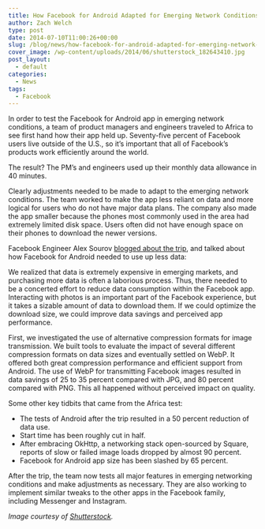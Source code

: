 ```yaml
---
title: How Facebook for Android Adapted for Emerging Network Conditions
author: Zach Welch
type: post
date: 2014-07-10T11:00:26+00:00
slug: /blog/news/how-facebook-for-android-adapted-for-emerging-network-conditions
cover_image: /wp-content/uploads/2014/06/shutterstock_182643410.jpg
post_layout:
  - default
categories:
  - News
tags:
  - Facebook
---
```


In order to test the Facebook for Android app in emerging network conditions, a team of product managers and engineers traveled to Africa to see first hand how their app held up. Seventy-five percent of Facebook users live outside of the U.S., so it’s important that all of Facebook’s products work efficiently around the world.

The result? The PM’s and engineers used up their monthly data allowance in 40 minutes.

Clearly adjustments needed to be made to adapt to the emerging network conditions. The team worked to make the app less reliant on data and more logical for users who do not have major data plans. The company also made the app smaller because the phones most commonly used in the area had extremely limited disk space. Users often did not have enough space on their phones to download the newer versions.

Facebook Engineer Alex Sourov [blogged about the trip][1], and talked about how Facebook for Android needed to use up less data:

We realized that data is extremely expensive in emerging markets, and purchasing more data is often a laborious process. Thus, there needed to be a concerted effort to reduce data consumption within the Facebook app. Interacting with photos is an important part of the Facebook experience, but it takes a sizable amount of data to download them. If we could optimize the download size, we could improve data savings and perceived app performance.

First, we investigated the use of alternative compression formats for image transmission. We built tools to evaluate the impact of several different compression formats on data sizes and eventually settled on WebP. It offered both great compression performance and efficient support from Android. The use of WebP for transmitting Facebook images resulted in data savings of 25 to 35 percent compared with JPG, and 80 percent compared with PNG. This all happened without perceived impact on quality.

Some other key tidbits that came from the Africa test:

- The tests of Android after the trip resulted in a 50 percent reduction of data use.
- Start time has been roughly cut in half.
- After embracing OkHttp, a networking stack open-sourced by Square, reports of slow or failed image loads dropped by almost 90 percent.
- Facebook for Android app size has been slashed by 65 percent.

After the trip, the team now tests all major features in emerging networking conditions and make adjustments as necessary. They are also working to implement similar tweaks to the other apps in the Facebook family, including Messenger and Instagram.

_Image courtesy of_ [_Shutterstock_][2]_._

[1]: https://code.facebook.com/posts/485459238254631/improving-facebook-on-android
[2]: http://www.shutterstock.com/
